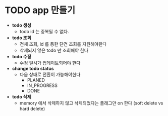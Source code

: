 # TODO app 만들기

- **todo 생성**
  - todo id 는 중복될 수 없다.
- **todo 조회**
  - 전체 조회, id 를 통한 단건 조회를 지원해야한다
  - 삭제되지 않은 todo 만 조회해야 한다
- **todo 수정**
  - 수정 일시가 업데이트되어야 한다
- **change todo status**
  - 다음 상태로 전환이 가능해야한다
    - PLANED
    - IN_PROGRESS
    - DONE
- **todo 삭제**
  - memory 에서 삭제하지 않고 삭제되었다는 플래그만 on 한다 (soft delete vs hard delete)
